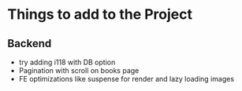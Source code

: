 # Things to add to the Project

## Backend
* try adding i118 with DB option
* Pagination with scroll on books page
* FE optimizations like suspense for render and lazy loading images